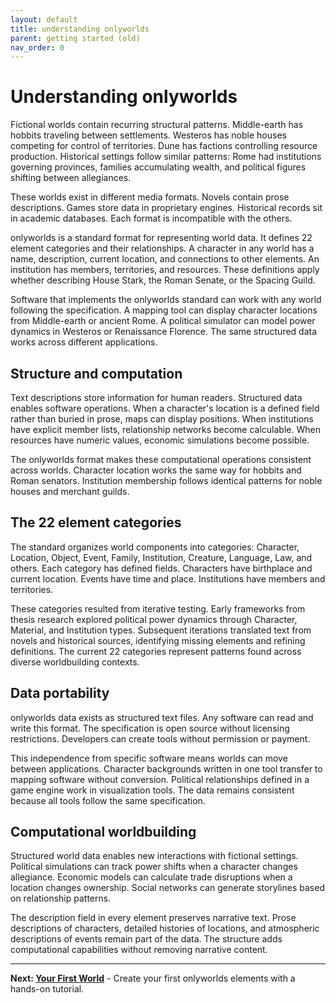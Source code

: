 ```yaml
---
layout: default
title: understanding onlyworlds
parent: getting started (old)
nav_order: 0
---
```


# Understanding onlyworlds

Fictional worlds contain recurring structural patterns. Middle-earth has hobbits traveling between settlements. Westeros has noble houses competing for control of territories. Dune has factions controlling resource production. Historical settings follow similar patterns: Rome had institutions governing provinces, families accumulating wealth, and political figures shifting between allegiances.

These worlds exist in different media formats. Novels contain prose descriptions. Games store data in proprietary engines. Historical records sit in academic databases. Each format is incompatible with the others.

onlyworlds is a standard format for representing world data. It defines 22 element categories and their relationships. A character in any world has a name, description, current location, and connections to other elements. An institution has members, territories, and resources. These definitions apply whether describing House Stark, the Roman Senate, or the Spacing Guild.

Software that implements the onlyworlds standard can work with any world following the specification. A mapping tool can display character locations from Middle-earth or ancient Rome. A political simulator can model power dynamics in Westeros or Renaissance Florence. The same structured data works across different applications.

## Structure and computation

Text descriptions store information for human readers. Structured data enables software operations. When a character's location is a defined field rather than buried in prose, maps can display positions. When institutions have explicit member lists, relationship networks become calculable. When resources have numeric values, economic simulations become possible.

The onlyworlds format makes these computational operations consistent across worlds. Character location works the same way for hobbits and Roman senators. Institution membership follows identical patterns for noble houses and merchant guilds.

## The 22 element categories

The standard organizes world components into categories: Character, Location, Object, Event, Family, Institution, Creature, Language, Law, and others. Each category has defined fields. Characters have birthplace and current location. Events have time and place. Institutions have members and territories.

These categories resulted from iterative testing. Early frameworks from thesis research explored political power dynamics through Character, Material, and Institution types. Subsequent iterations translated text from novels and historical sources, identifying missing elements and refining definitions. The current 22 categories represent patterns found across diverse worldbuilding contexts.

## Data portability

onlyworlds data exists as structured text files. Any software can read and write this format. The specification is open source without licensing restrictions. Developers can create tools without permission or payment.

This independence from specific software means worlds can move between applications. Character backgrounds written in one tool transfer to mapping software without conversion. Political relationships defined in a game engine work in visualization tools. The data remains consistent because all tools follow the same specification.

## Computational worldbuilding

Structured world data enables new interactions with fictional settings. Political simulations can track power shifts when a character changes allegiance. Economic models can calculate trade disruptions when a location changes ownership. Social networks can generate storylines based on relationship patterns.

The description field in every element preserves narrative text. Prose descriptions of characters, detailed histories of locations, and atmospheric descriptions of events remain part of the data. The structure adds computational capabilities without removing narrative content.

---

**Next: [Your First World](my-first-world)** - Create your first onlyworlds elements with a hands-on tutorial.